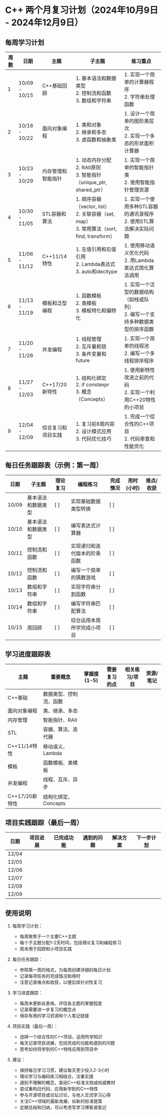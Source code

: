 # C++ 两个月复习计划（2024年10月9日 - 2024年12月9日）

## 每周学习计划

| 周数 | 日期          | 主题               | 子主题                                                       | 练习重点                                                     |
| ---- | ------------- | ------------------ | ------------------------------------------------------------ | ------------------------------------------------------------ |
| 1    | 10/09 - 10/15 | C++基础回顾        | 1. 基本语法和数据类型<br>2. 控制流和函数<br>3. 数组和字符串  | 1. 实现一个简单的计算器程序<br>2. 字符串处理函数             |
| 2    | 10/16 - 10/22 | 面向对象编程       | 1. 类和对象<br>2. 继承和多态<br>3. 虚函数和抽象类            | 1. 设计一个简单的图形类层次<br>2. 实现一个多态的形状面积计算器 |
| 3    | 10/23 - 10/29 | 内存管理和智能指针 | 1. 动态内存分配<br>2. RAII原则<br>3. 智能指针（unique_ptr, shared_ptr） | 1. 实现一个简单的智能指针类<br>2. 使用智能指针管理资源       |
| 4    | 10/30 - 11/05 | STL容器和算法      | 1. 顺序容器（vector, list）<br>2. 关联容器（set, map）<br>3. 常用算法（sort, find, transform） | 1. 实现一个使用多种STL容器的通讯录程序<br>2. 使用STL算法解决实际问题 |
| 5    | 11/06 - 11/12 | C++11/14特性       | 1. 左值引用和右值引用<br>2. Lambda表达式<br>3. auto和decltype | 1. 使用移动语义优化代码<br>2. 用Lambda表达式简化算法调用     |
| 6    | 11/13 - 11/19 | 模板和泛型编程     | 1. 函数模板<br>2. 类模板<br>3. 模板特化和偏特化              | 1. 实现一个泛型的数据结构（如栈或队列）<br>2. 编写一个支持多种数据类型的排序函数 |
| 7    | 11/20 - 11/26 | 并发编程           | 1. 线程管理<br>2. 互斥量和锁<br>3. 条件变量和future          | 1. 实现一个简单的线程池<br>2. 编写一个多线程排序程序         |
| 8    | 11/27 - 12/03 | C++17/20新特性     | 1. 结构化绑定<br>2. if constexpr<br>3. 概念（Concepts）      | 1. 使用新特性改进之前的代码<br>2. 实现一个利用C++20特性的小项目 |
| 9    | 12/04 - 12/09 | 综合复习和项目实践 | 1. 复习前8周内容<br>2. 设计模式应用<br>3. 代码优化技巧       | 1. 完成一个综合性的C++项目<br>2. 代码审查和性能优化          |

## 每日任务跟踪表（示例：第一周）

| 日期  | 子主题             | 理论复习 | 编程练习                     | 完成情况 | 用时(小时) | 难点/收获 |
| ----- | ------------------ | -------- | ---------------------------- | -------- | ---------- | --------- |
| 10/09 | 基本语法和数据类型 | [ ]      | 实现基础数据类型转换         | [ ]      |            |           |
| 10/10 | 基本语法和数据类型 | [ ]      | 编写表达式计算器             | [ ]      |            |           |
| 10/11 | 控制流和函数       | [ ]      | 实现递归和迭代版本的阶乘函数 | [ ]      |            |           |
| 10/12 | 控制流和函数       | [ ]      | 编写一个简单的猜数游戏       | [ ]      |            |           |
| 10/13 | 数组和字符串       | [ ]      | 实现字符串分割函数           | [ ]      |            |           |
| 10/14 | 数组和字符串       | [ ]      | 编写字符串匹配算法           | [ ]      |            |           |
| 10/15 | 周回顾             | [ ]      | 综合运用本周所学完成小项目   | [ ]      |            |           |

## 学习进度跟踪表

| 主题           | 重要概念               | 掌握度(1-5) | 需要复习的点 | 相关练习/项目 | 资源/笔记 |
| -------------- | ---------------------- | ----------- | ------------ | ------------- | --------- |
| C++基础        | 数据类型、控制流、函数 |             |              |               |           |
| 面向对象编程   | 类、继承、多态         |             |              |               |           |
| 内存管理       | 智能指针、RAII         |             |              |               |           |
| STL            | 容器、算法、迭代器     |             |              |               |           |
| C++11/14特性   | 移动语义、Lambda       |             |              |               |           |
| 模板           | 函数模板、类模板       |             |              |               |           |
| 并发编程       | 线程、互斥、异步       |             |              |               |           |
| C++17/20新特性 | 结构化绑定、Concepts   |             |              |               |           |

## 项目实践跟踪（最后一周）

| 日期  | 项目进展 | 已完成功能 | 遇到的问题 | 解决方案 | 下一步计划 |
| ----- | -------- | ---------- | ---------- | -------- | ---------- |
| 12/04 |          |            |            |          |            |
| 12/05 |          |            |            |          |            |
| 12/06 |          |            |            |          |            |
| 12/07 |          |            |            |          |            |
| 12/08 |          |            |            |          |            |
| 12/09 |          |            |            |          |            |

## 使用说明

1. 每周学习计划：
   - 每周聚焦于一个主要C++主题
   - 每个子主题分配1-2天时间，包括理论复习和编程练习
   - 周末用于回顾和小项目实践

2. 每日任务跟踪：
   - 参照第一周的格式，为每周创建详细的每日计划
   - 记录每项任务的完成情况和用时
   - 注意记录难点和收获，以便后续针对性复习

3. 学习进度跟踪：
   - 每周末更新此表格，评估各主题的掌握程度
   - 记录需要进一步复习的概念点
   - 保存有用的学习资源和个人笔记链接

4. 项目实践（最后一周）：
   - 选择一个综合性的C++项目，运用所学知识
   - 每天记录项目进展，包括完成的功能和遇到的问题
   - 思考如何将学到的C++特性应用到项目中

5. 建议：
   - 保持每日学习习惯，建议每天至少投入2-3小时
   - 理论学习与编码练习相结合，注重实践
   - 遇到不理解的概念，查阅C++标准文档或权威教材
   - 尝试重构旧代码，应用新学到的C++特性
   - 参与开源项目或论坛讨论，与他人交流学习心得
   - 关注C++领域的最新发展，如新的标准提案
   - 定期总结和归纳，可以考虑写学习博客或笔记

